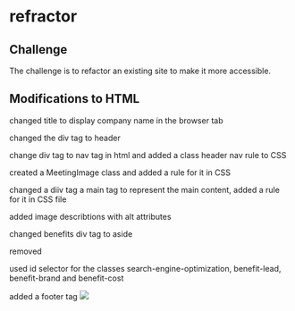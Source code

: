 # refractor
## Challenge
The challenge is to refactor an existing site to make it more accessible.
## Modifications to HTML
changed title to display company name in the browser tab

changed the div tag to header

change div tag to nav tag in html and added a class header nav rule to CSS

created a MeetingImage class and added a rule for it in CSS

changed a diiv tag a main tag to represent the main content, added a rule for it in CSS file

added image describtions with alt attributes

changed benefits div tag to aside

removed </img>

used id selector for the classes search-engine-optimization, benefit-lead, benefit-brand and benefit-cost

added a footer tag
<img src=..\assets\images\01-html-css-git-homework-demo.png>